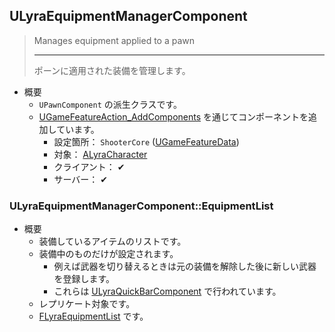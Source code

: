 ## ULyraEquipmentManagerComponent

> Manages equipment applied to a pawn  
> 
> ----
> ポーンに適用された装備を管理します。  

* 概要
	* `UPawnComponent` の派生クラスです。
	* [UGameFeatureAction_AddComponents] を通じてコンポーネントを追加しています。
		* 設定箇所： `ShooterCore` ([UGameFeatureData])
		* 対象： [ALyraCharacter]
		* クライアント： ✔
		* サーバー： ✔

### ULyraEquipmentManagerComponent::EquipmentList

* 概要
	* 装備しているアイテムのリストです。
	* 装備中のものだけが設定されます。
		* 例えば武器を切り替えるときは元の装備を解除した後に新しい武器を登録します。
		* これらは [ULyraQuickBarComponent] で行われています。
	* レプリケート対象です。
	* [FLyraEquipmentList] です。



<!--- ページ内のリンク --->

<!--- 自前の画像へのリンク --->

<!--- generated --->
[FLyraEquipmentList]: ../../Lyra/Equipment/FLyraInventoryList.md#flyraequipmentlist
[ULyraQuickBarComponent]: ../../Lyra/Etc/ULyraQuickBarComponent.md#ulyraquickbarcomponent
[ALyraCharacter]: ../../Lyra/GameplayFramework/ALyraCharacter.md#alyracharacter
[UGameFeatureAction_AddComponents]: ../../UE/GameFeature/UGameFeatureAction_AddComponents.md#ugamefeatureaction_addcomponents
[UGameFeatureData]: ../../UE/GameFeature/UGameFeatureData.md#ugamefeaturedata

